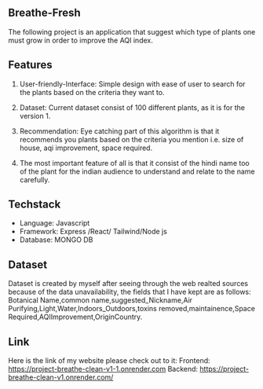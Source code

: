 ## Breathe-Fresh
The following project is an application that suggest which type of plants one must grow in order to improve the AQI index.

## Features

1. User-friendly-Interface: Simple design with ease of user to search for the plants based on the criteria they want to.

2. Dataset: Current dataset consist of 100 different plants, as it is for the version 1.

3. Recommendation: Eye catching part of this algorithm is that it recommends you plants based on the criteria you mention i.e. size of house, aqi improvement, space required.

4. The most important feature of all is that it consist of the hindi name too of the plant for the indian audience to understand and relate to the name carefully. 
## Techstack

- Language: Javascript
- Framework: Express /React/ Tailwind/Node js
- Database: MONGO DB

## Dataset

Dataset is created by myself after seeing through the web realted sources because of the data unavailability, the fields that I have kept are as follows: Botanical Name,common name,suggested_Nickname,Air Purifying,Light,Water,Indoors_Outdoors,toxins removed,maintainence,Space Required,AQIImprovement,OriginCountry.

## Link
Here is the link of my website please check out to it: 
Frontend: https://project-breathe-clean-v1-1.onrender.com
Backend: https://project-breathe-clean-v1.onrender.com/
